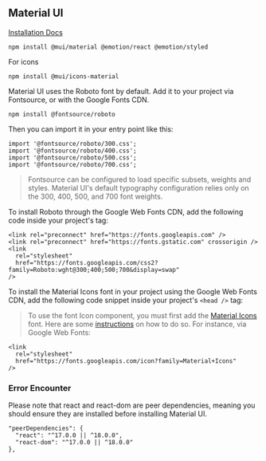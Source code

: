 ## Material UI
[Installation Docs](https://mui.com/material-ui/getting-started/installation/)

```
npm install @mui/material @emotion/react @emotion/styled
```
For icons
```
npm install @mui/icons-material
```
Material UI uses the Roboto font by default. Add it to your project via Fontsource, or with the Google Fonts CDN.
```
npm install @fontsource/roboto
```
Then you can import it in your entry point like this:
```
import '@fontsource/roboto/300.css';
import '@fontsource/roboto/400.css';
import '@fontsource/roboto/500.css';
import '@fontsource/roboto/700.css';
```
> Fontsource can be configured to load specific subsets, weights and styles. Material UI's default typography configuration relies only on the 300, 400, 500, and 700 font weights.

To install Roboto through the Google Web Fonts CDN, add the following code inside your project's <head /> tag:
```
<link rel="preconnect" href="https://fonts.googleapis.com" />
<link rel="preconnect" href="https://fonts.gstatic.com" crossorigin />
<link
  rel="stylesheet"
  href="https://fonts.googleapis.com/css2?family=Roboto:wght@300;400;500;700&display=swap"
/>
```
To install the Material Icons font in your project using the Google Web Fonts CDN, add the following code snippet inside your project's `<head />` tag:
> To use the font Icon component, you must first add the [Material Icons](https://fonts.google.com/icons?icon.set=Material+Icons) font. Here are some [instructions](https://mui.com/material-ui/icons/#icon-font-icons) on how to do so. For instance, via Google Web Fonts:
```
<link
  rel="stylesheet"
  href="https://fonts.googleapis.com/icon?family=Material+Icons"
/>
```
### Error Encounter
Please note that react and react-dom are peer dependencies, meaning you should ensure they are installed before installing Material UI.
```
"peerDependencies": {
  "react": "^17.0.0 || ^18.0.0",
  "react-dom": "^17.0.0 || ^18.0.0"
},
```
